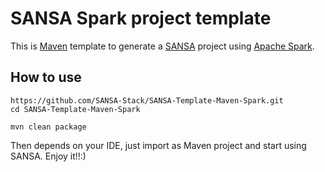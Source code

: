 SANSA Spark project template
=============================

This is [Maven](https://maven.apache.org/) template to generate a [SANSA](https://github.com/SANSA-Stack) project using [Apache Spark](http://spark.apache.org/).

How to use
----------

```
https://github.com/SANSA-Stack/SANSA-Template-Maven-Spark.git
cd SANSA-Template-Maven-Spark

mvn clean package
````

Then depends on your IDE, just import as Maven project and start using SANSA. Enjoy it!!:)


